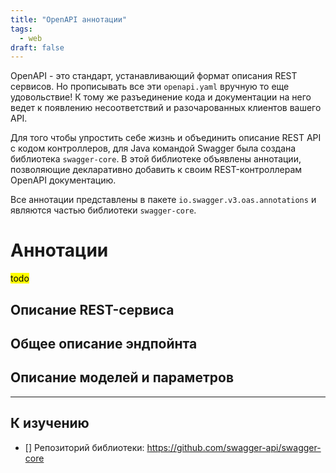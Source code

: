 ```yaml
---
title: "OpenAPI аннотации"
tags:
  - web
draft: false
---
```


OpenAPI - это стандарт, устанавливающий формат описания REST сервисов.
Но прописывать все эти `openapi.yaml` вручную то еще удовольствие!
К тому же разъединение кода и документации на него ведет к появлению несоответствий и разочарованных клиентов вашего API.

Для того чтобы упростить себе жизнь и объединить описание REST API с кодом контроллеров, для Java командой Swagger была создана библиотека `swagger-core`.
В этой библиотеке объявлены аннотации, позволяющие декларативно добавить к своим REST-контроллерам OpenAPI документацию.

Все аннотации представлены в пакете `io.swagger.v3.oas.annotations` и являются частью библиотеки `swagger-core`.

# Аннотации

<mark>todo</mark>

## Описание REST-сервиса

## Общее описание эндпойнта

## Описание моделей и параметров


---
## К изучению

- [] Репозиторий библиотеки: https://github.com/swagger-api/swagger-core